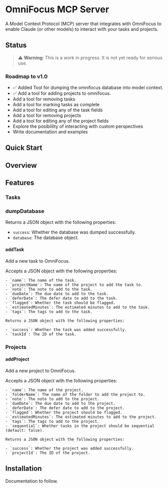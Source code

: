 # OmniFocus MCP Server

A Model Context Protocol (MCP) server that integrates with OmniFocus to enable Claude (or other models) to interact with your tasks and projects. 


## Status
> ⚠️ **Warning**: This is a work in progress. It is not yet ready for serious use.

### Roadmap to v1.0

- ✅ Added Tool for dumping the omnifocus database into model context. 
- ✅ Add a tool for adding projects to omnifocus.
- Add a tool for removing tasks 
- Add a tool for marking tasks as complete
- Add a tool for editing any of the task fields
- Add a tool for removing projects
- Add a tool for editing any of the project fields
- Explore the posibiility of interacting with custom perspectives
- Write documentation and examples


## Quick Start

## Overview

## Features

### Tasks
### dumpDatabase

Returns a JSON object with the following properties:

- `success`: Whether the database was dumped successfully.
- `database`: The database object.

#### addTask

Add a new task to OmniFocus.

Accepts a JSON object with the following properties:
```
- `name`: The name of the task.
- `projectName`: The name of the project to add the task to.
- `note`: The note to add to the task.
- `dueDate`: The due date to add to the task.
- `deferDate`: The defer date to add to the task.
- `flagged`: Whether the task should be flagged.
- `estimatedMinutes`: The estimated minutes to add to the task.
- `tags`: The tags to add to the task.

Returns a JSON object with the following properties:

- `success`: Whether the task was added successfully.
- `taskId`: The ID of the task.
```

### Projects

#### addProject

Add a new project to OmniFocus.

Accepts a JSON object with the following properties:
```
- `name`: The name of the project.
- `folderName`: The name of the folder to add the project to.
- `note`: The note to add to the project.
- `dueDate`: The due date to add to the project.
- `deferDate`: The defer date to add to the project.
- `flagged`: Whether the project should be flagged.
- `estimatedMinutes`: The estimated minutes to add to the project.
- `tags`: The tags to add to the project.
- `sequential`: Whether tasks in the project should be sequential (default: false).

Returns a JSON object with the following properties:

- `success`: Whether the project was added successfully.
- `projectId`: The ID of the project.
```

## Installation

Documentation to follow.

